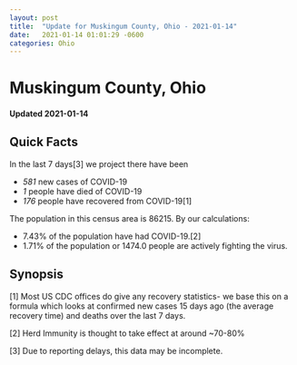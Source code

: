 ```yaml
---
layout: post
title:  "Update for Muskingum County, Ohio - 2021-01-14"
date:   2021-01-14 01:01:29 -0600
categories: Ohio
---
```


# Muskingum County, Ohio
#### Updated 2021-01-14

## Quick Facts

In the last 7 days[3] we project there have been
- *581* new cases of COVID-19
- *1* people have died of COVID-19
- *176* people have recovered from COVID-19[1]

The population in this census area is 86215. By our calculations:
- 7.43% of the population have had COVID-19.[2]
- 1.71% of the population or 1474.0 people are actively fighting the virus.

## Synopsis




[1] Most US CDC offices do give any recovery statistics- we base this on a formula which looks at confirmed new cases
15 days ago (the average recovery time) and deaths over the last 7 days.

[2] Herd Immunity is thought to take effect at around ~70-80%

[3] Due to reporting delays, this data may be incomplete.
 
    